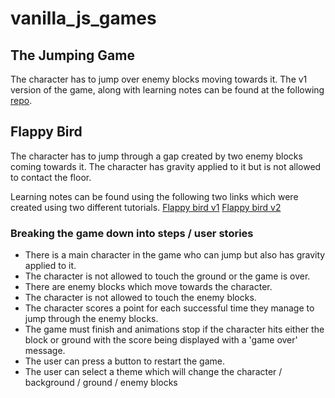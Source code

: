 # vanilla_js_games

## The Jumping Game
The character has to jump over enemy blocks moving towards it. The v1 version of the game, along with learning notes can be found at the following [repo](https://github.com/hurc87/jumping_game).

## Flappy Bird

The character has to jump through a gap created by two enemy blocks coming towards it. The character has gravity applied to it but is not allowed to contact the floor.

Learning notes can be found using the following two links which were created using two different tutorials.
[Flappy bird v1](https://github.com/hurc87/flappy_bird)
[Flappy bird v2](https://github.com/hurc87/flappy_bird_v2)

### Breaking the game down into steps / user stories
* There is a main character in the game who can jump but also has gravity applied to it.
* The character is not allowed to touch the ground or the game is over. 
* There are enemy blocks which move towards the character.
* The character is not allowed to touch the enemy blocks.
* The character scores a point for each successful time they manage to jump through the enemy blocks. 
* The game must finish and animations stop if the character hits either the block or ground with the score being displayed with a 'game over' message. 
* The user can press a button to restart the game.
* The user can select a theme which will change the character / background / ground / enemy blocks 